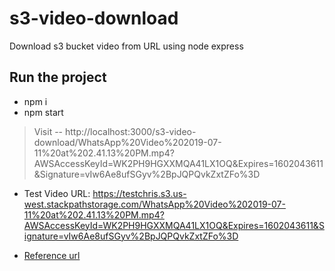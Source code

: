 # s3-video-download
Download s3 bucket video from URL using node express

## Run the project
- npm i
- npm start
> Visit --  http://localhost:3000/s3-video-download/WhatsApp%20Video%202019-07-11%20at%202.41.13%20PM.mp4?AWSAccessKeyId=WK2PH9HGXXMQA41LX1OQ&Expires=1602043611&Signature=vIw6Ae8ufSGyv%2BpJQPQvkZxtZFo%3D

- Test Video URL: https://testchris.s3.us-west.stackpathstorage.com/WhatsApp%20Video%202019-07-11%20at%202.41.13%20PM.mp4?AWSAccessKeyId=WK2PH9HGXXMQA41LX1OQ&Expires=1602043611&Signature=vIw6Ae8ufSGyv%2BpJQPQvkZxtZFo%3D

- [Reference url](https://stackoverflow.com/questions/22143628/nodejs-how-do-i-download-a-file-to-disk-from-an-aws-s3-bucket)
